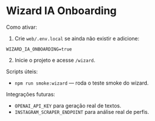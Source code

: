 # Wizard IA Onboarding

Como ativar:

1. Crie `web/.env.local` se ainda não existir e adicione:

```
WIZARD_IA_ONBOARDING=true
```

2. Inicie o projeto e acesse `/wizard`.

Scripts úteis:

- `npm run smoke:wizard` — roda o teste smoke do wizard.

Integrações futuras:

- `OPENAI_API_KEY` para geração real de textos.
- `INSTAGRAM_SCRAPER_ENDPOINT` para análise real de perfis.

